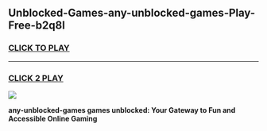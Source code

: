 
## Unblocked-Games-any-unblocked-games-Play-Free-b2q8l
<h3>
<a href="https://premium76.site?title=any-unblocked-games&ref=17A">CLICK TO PLAY</a></h3>
<hr>

<h3>
<a href="https://premium76.site?title=any-unblocked-games&ref=17A">CLICK 2 PLAY</a>
  
</h3>

<a href="https://premium76.site?title=any-unblocked-games&ref=17A"><img src="https://clearcache.store/games.png"></a>


**any-unblocked-games games unblocked: Your Gateway to Fun and Accessible Online Gaming**
